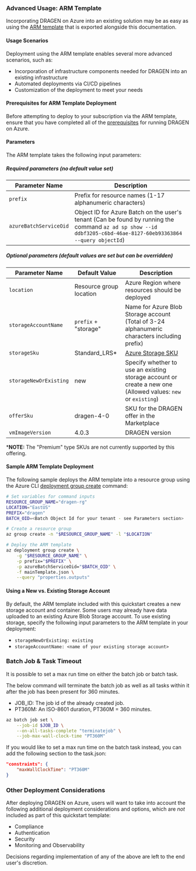 ### Advanced Usage: ARM Template

Incorporating DRAGEN on Azure into an existing solution may be as easy as using the [ARM template](mainTemplate.json) that is exported alongside this documentation.

#### Usage Scenarios

Deployment using the ARM template enables several more advanced scenarios, such as:

* Incorporation of infrastructure components needed for DRAGEN into an existing infrastructure
* Automated deployments via CI/CD pipelines
* Customization of the deployment to meet your needs

#### Prerequisites for ARM Template Deployment

Before attempting to deploy to your subscription via the ARM template, ensure that you have completed all of the [prerequisites](#prerequisites) for running DRAGEN on Azure.

#### Parameters

The ARM template takes the following input parameters:

##### Required parameters (no default value set)

| Parameter Name | Description |
| -------------- | ----------- |
| `prefix` | Prefix for resource names (1-17 alphanumeric characters) |
| `azureBatchServiceOid` | Object ID for Azure Batch on the user's tenant (Can be found by running the command `az ad sp show --id ddbf3205-c6bd-46ae-8127-60eb93363864 --query objectId`) |

##### Optional parameters (default values are set but can be overridden)

| Parameter Name | Default Value | Description |
| -------------- | ------------- | ----------- |
| `location` | Resource group location | Azure Region where resources should be deployed |
| `storageAccountName` | `prefix` + "storage" | Name for Azure Blob Storage account (Total of 3-24 alphanumeric characters including prefix) |
| `storageSku` | Standard_LRS* | [Azure Storage SKU](https://docs.microsoft.com/en-us/rest/api/storagerp/srp_sku_types) |
| `storageNewOrExisting` | new | Specify whether to use an existing storage account or create a new one (Allowed values: `new` or `existing`) |
| `offerSku` | dragen-4-0 | SKU for the DRAGEN offer in the Marketplace |
| `vmImageVersion` | 4.0.3 | DRAGEN version |

***NOTE:** The "Premium" type SKUs are not currently supported by this offering.

#### Sample ARM Template Deployment

The following sample deploys the ARM template into a resource group using the Azure CLI [deployment group create](https://docs.microsoft.com/en-us/cli/azure/deployment/group?view=azure-cli-latest#az_deployment_group_create) command:

```sh
# Set variables for command inputs
RESOURCE_GROUP_NAME="dragen-rg"
LOCATION="EastUS"
PREFIX="dragen"
BATCH_OID=<Batch Object Id for your tenant - see Parameters section>

# Create a resource group
az group create -n "$RESOURCE_GROUP_NAME" -l "$LOCATION"

# Deploy the ARM template
az deployment group create \
    -g "$RESOURCE_GROUP_NAME" \
    -p prefix="$PREFIX" \
    -p azureBatchServiceOid="$BATCH_OID" \
    -f mainTemplate.json \
    --query "properties.outputs"
```

#### Using a New vs. Existing Storage Account

By default, the ARM template included with this quickstart creates a new storage account and container.  Some users may already have data uploaded to an existing Azure Blob Storage account.  To use existing storage, specify the following input parameters to the ARM template in your deployment:

* `storageNewOrExisting: existing`
* `storageAccountName: <name of your existing storage account>`

### Batch Job & Task Timeout

It is possible to set a max run time on either the batch job or batch task.

The below command will terminate the batch job as well as all tasks within
it after the job has been present for 360 minutes.

* JOB_ID: The job id of the already created job.
* PT360M: An ISO-8601 duration, PT360M = 360 minutes.

```sh
az batch job set \
    --job-id $JOB_ID \
    --on-all-tasks-complete "terminatejob" \
    --job-max-wall-clock-time "PT360M"
```

If you would like to set a max run time on the batch task instead, you can add
the following section to the task.json:

```json
"constraints": {
    "maxWallClockTime": "PT360M"
}
```

### Other Deployment Considerations

After deploying DRAGEN on Azure, users will want to take into account the following additional deployment considerations and options, which are *not* included as part of this quickstart template:

* Compliance
* Authentication
* Security
* Monitoring and Observability

Decisions regarding implementation of any of the above are left to the end user's discretion.
